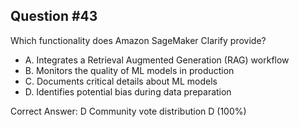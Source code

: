 ## Question #43

Which functionality does Amazon SageMaker Clarify provide?

- A. Integrates a Retrieval Augmented Generation (RAG) workflow
- B. Monitors the quality of ML models in production
- C. Documents critical details about ML models
- D. Identifies potential bias during data preparation 

Correct Answer: 
D Community vote distribution D (100%)
